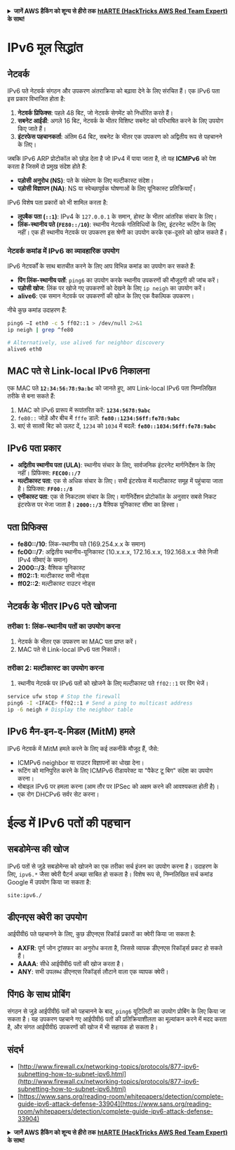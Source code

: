 <details>

<summary><strong>जानें AWS हैकिंग को शून्य से हीरो तक</strong> <a href="https://training.hacktricks.xyz/courses/arte"><strong>htARTE (HackTricks AWS Red Team Expert)</strong></a><strong> के साथ!</strong></summary>

HackTricks का समर्थन करने के अन्य तरीके:

* अगर आप चाहते हैं कि आपकी **कंपनी HackTricks में विज्ञापित हो** या **HackTricks को PDF में डाउनलोड करें** तो [**सब्सक्रिप्शन प्लान**](https://github.com/sponsors/carlospolop) देखें!
* [**आधिकारिक PEASS और HackTricks स्वैग**](https://peass.creator-spring.com) प्राप्त करें
* [**The PEASS Family**](https://opensea.io/collection/the-peass-family) का खोज करें, हमारा विशेष [**NFTs**](https://opensea.io/collection/the-peass-family) संग्रह
* **शामिल हों** 💬 [**डिस्कॉर्ड समूह**](https://discord.gg/hRep4RUj7f) या [**टेलीग्राम समूह**](https://t.me/peass) और हमें **ट्विटर** 🐦 [**@hacktricks_live**](https://twitter.com/hacktricks_live)** पर फॉलो** करें।
* **अपने हैकिंग ट्रिक्स साझा करें, HackTricks** को पीआर जमा करके [**HackTricks**](https://github.com/carlospolop/hacktricks) और [**HackTricks Cloud**](https://github.com/carlospolop/hacktricks-cloud) github रेपो में।

</details>


# IPv6 मूल सिद्धांत

## नेटवर्क

IPv6 पते नेटवर्क संगठन और उपकरण अंतराक्रिया को बढ़ावा देने के लिए संरचित हैं। एक IPv6 पता इस प्रकार विभाजित होता है:

1. **नेटवर्क प्रिफिक्स**: पहले 48 बिट, जो नेटवर्क सेगमेंट को निर्धारित करते हैं।
2. **सबनेट आईडी**: अगले 16 बिट, नेटवर्क के भीतर विशिष्ट सबनेट को परिभाषित करने के लिए उपयोग किए जाते हैं।
3. **इंटरफेस पहचानकर्ता**: अंतिम 64 बिट, सबनेट के भीतर एक उपकरण को अद्वितीय रूप से पहचानने के लिए।

जबकि IPv6 ARP प्रोटोकॉल को छोड़ देता है जो IPv4 में पाया जाता है, तो यह **ICMPv6** को पेश करता है जिसमें दो प्रमुख संदेश होते हैं:
- **पड़ोसी अनुरोध (NS)**: पते के संक्षेपण के लिए मल्टीकास्ट संदेश।
- **पड़ोसी विज्ञापन (NA)**: NS या स्वेच्छापूर्वक घोषणाओं के लिए यूनिकास्ट प्रतिक्रियाएँ।

IPv6 विशेष पता प्रकारों को भी शामिल करता है:
- **लूपबैक पता (`::1`)**: IPv4 के `127.0.0.1` के समान, होस्ट के भीतर आंतरिक संचार के लिए।
- **लिंक-स्थानीय पते (`FE80::/10`)**: स्थानीय नेटवर्क गतिविधियों के लिए, इंटरनेट रूटिंग के लिए नहीं। एक ही स्थानीय नेटवर्क पर उपकरण इस श्रेणी का उपयोग करके एक-दूसरे को खोज सकते हैं।

### नेटवर्क कमांड में IPv6 का व्यावहारिक उपयोग

IPv6 नेटवर्कों के साथ बातचीत करने के लिए आप विभिन्न कमांड का उपयोग कर सकते हैं:
- **पिंग लिंक-स्थानीय पतों**: `ping6` का उपयोग करके स्थानीय उपकरणों की मौजूदगी की जांच करें।
- **पड़ोसी खोज**: लिंक पर खोजे गए उपकरणों को देखने के लिए `ip neigh` का उपयोग करें।
- **alive6**: एक समान नेटवर्क पर उपकरणों की खोज के लिए एक वैकल्पिक उपकरण।

नीचे कुछ कमांड उदाहरण हैं:
```bash
ping6 –I eth0 -c 5 ff02::1 > /dev/null 2>&1
ip neigh | grep ^fe80

# Alternatively, use alive6 for neighbor discovery
alive6 eth0
```
## **MAC पते से Link-local IPv6 निकालना**

एक MAC पते **`12:34:56:78:9a:bc`** को जानते हुए, आप Link-local IPv6 पता निम्नलिखित तरीके से बना सकते हैं:

1. MAC को IPv6 प्रारूप में रूपांतरित करें: **`1234:5678:9abc`**
2. `fe80::` जोड़ें और बीच में `fffe` डालें: **`fe80::1234:56ff:fe78:9abc`**
3. बाएं से सातवें बिट को उलट दें, `1234` को `1034` में बदलें: **`fe80::1034:56ff:fe78:9abc`**

## **IPv6 पता प्रकार**

- **अद्वितीय स्थानीय पता (ULA)**: स्थानीय संचार के लिए, सार्वजनिक इंटरनेट मार्गनिर्देशन के लिए नहीं। प्रिफिक्स: **`FEC00::/7`**
- **मल्टीकास्ट पता**: एक से अधिक संचार के लिए। सभी इंटरफेस में मल्टीकास्ट समूह में पहुंचाया जाता है। प्रिफिक्स: **`FF00::/8`**
- **एनीकास्ट पता**: एक से निकटतम संचार के लिए। मार्गनिर्देशन प्रोटोकॉल के अनुसार सबसे निकट इंटरफेस पर भेजा जाता है। **`2000::/3`** वैश्विक यूनिकास्ट सीमा का हिस्सा।

## **पता प्रिफिक्स**
- **fe80::/10**: लिंक-स्थानीय पते (169.254.x.x के समान)
- **fc00::/7**: अद्वितीय स्थानीय-यूनिकास्ट (10.x.x.x, 172.16.x.x, 192.168.x.x जैसे निजी IPv4 सीमाएं के समान)
- **2000::/3**: वैश्विक यूनिकास्ट
- **ff02::1**: मल्टीकास्ट सभी नोड्स
- **ff02::2**: मल्टीकास्ट राउटर नोड्स

## **नेटवर्क के भीतर IPv6 पते खोजना**

### तरीका 1: लिंक-स्थानीय पतों का उपयोग करना
1. नेटवर्क के भीतर एक उपकरण का MAC पता प्राप्त करें।
2. MAC पते से Link-local IPv6 पता निकालें।

### तरीका 2: मल्टीकास्ट का उपयोग करना
1. स्थानीय नेटवर्क पर IPv6 पतों को खोजने के लिए मल्टीकास्ट पते `ff02::1` पर पिंग भेजें।
```bash
service ufw stop # Stop the firewall
ping6 -I <IFACE> ff02::1 # Send a ping to multicast address
ip -6 neigh # Display the neighbor table
```
## IPv6 मैन-इन-द-मिडल (MitM) हमले
IPv6 नेटवर्क में MitM हमले करने के लिए कई तकनीकें मौजूद हैं, जैसे:

- ICMPv6 neighbor या राउटर विज्ञापनों का धोखा देना।
- रूटिंग को मानिपुरित करने के लिए ICMPv6 रीडायरेक्ट या "पैकेट टू बिग" संदेश का उपयोग करना।
- मोबाइल IPv6 पर हमला करना (आम तौर पर IPSec को अक्षम करने की आवश्यकता होती है)।
- एक रोग DHCPv6 सर्वर सेट करना।


# ईल्ड में IPv6 पतों की पहचान

## सबडोमेन्स की खोज
IPv6 पतों से जुड़े सबडोमेन्स को खोजने का एक तरीका सर्च इंजन का उपयोग करना है। उदाहरण के लिए, `ipv6.*` जैसा क्वेरी पैटर्न अच्छा साबित हो सकता है। विशेष रूप से, निम्नलिखित सर्च कमांड Google में उपयोग किया जा सकता है:
```bash
site:ipv6./
```
## डीएनएस क्वेरी का उपयोग
आईपीवी6 पते पहचानने के लिए, कुछ डीएनएस रिकॉर्ड प्रकारों का क्वेरी किया जा सकता है:
- **AXFR**: पूर्ण जोन ट्रांसफर का अनुरोध करता है, जिससे व्यापक डीएनएस रिकॉर्ड्स प्रकट हो सकते हैं।
- **AAAA**: सीधे आईपीवी6 पतों की खोज करता है।
- **ANY**: सभी उपलब्ध डीएनएस रिकॉर्ड्स लौटाने वाला एक व्यापक क्वेरी।

## पिंग6 के साथ प्रोबिंग
संगठन से जुड़े आईपीवी6 पतों को पहचानने के बाद, `ping6` यूटिलिटी का उपयोग प्रोबिंग के लिए किया जा सकता है। यह उपकरण पहचाने गए आईपीवी6 पतों की प्रतिक्रियाशीलता का मूल्यांकन करने में मदद करता है, और संगत आईपीवी6 उपकरणों की खोज में भी सहायक हो सकता है।


## संदर्भ

* [http://www.firewall.cx/networking-topics/protocols/877-ipv6-subnetting-how-to-subnet-ipv6.html](http://www.firewall.cx/networking-topics/protocols/877-ipv6-subnetting-how-to-subnet-ipv6.html)
* [https://www.sans.org/reading-room/whitepapers/detection/complete-guide-ipv6-attack-defense-33904](https://www.sans.org/reading-room/whitepapers/detection/complete-guide-ipv6-attack-defense-33904)


<details>

<summary><strong>जानें AWS हैकिंग को शून्य से हीरो तक</strong> <a href="https://training.hacktricks.xyz/courses/arte"><strong>htARTE (HackTricks AWS Red Team Expert)</strong></a><strong> के साथ!</strong></summary>

HackTricks का समर्थन करने के अन्य तरीके:

* यदि आप अपनी कंपनी का विज्ञापन **HackTricks में देखना चाहते हैं** या **HackTricks को PDF में डाउनलोड करना चाहते हैं** तो [**सब्सक्रिप्शन प्लान्स**](https://github.com/sponsors/carlospolop) देखें!
* [**आधिकारिक PEASS और HackTricks स्वैग**](https://peass.creator-spring.com) प्राप्त करें
* हमारे विशेष [**NFTs**](https://opensea.io/collection/the-peass-family) संग्रह [**The PEASS Family**](https://opensea.io/collection/the-peass-family) खोजें
* **शामिल हों** 💬 [**डिस्कॉर्ड समूह**](https://discord.gg/hRep4RUj7f) या [**टेलीग्राम समूह**](https://t.me/peass) या हमें **ट्विटर** 🐦 [**@hacktricks_live**](https://twitter.com/hacktricks_live) पर **फॉलो** करें।
* **हैकिंग ट्रिक्स साझा करें** [**HackTricks**](https://github.com/carlospolop/hacktricks) और [**HackTricks Cloud**](https://github.com/carlospolop/hacktricks-cloud) github repos में पीआर जमा करके।

</details>
